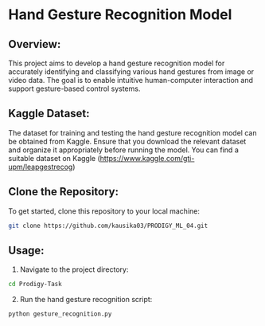 # Hand Gesture Recognition Model

## Overview:

This project aims to develop a hand gesture recognition model for accurately identifying and classifying various hand gestures from image or video data. The goal is to enable intuitive human-computer interaction and support gesture-based control systems.





## Kaggle Dataset:

The dataset for training and testing the hand gesture recognition model can be obtained from Kaggle. Ensure that you download the relevant dataset and organize it appropriately before running the model. You can find a suitable dataset on Kaggle (https://www.kaggle.com/gti-upm/leapgestrecog)



## Clone the Repository:

To get started, clone this repository to your local machine:

```bash
git clone https://github.com/kausika03/PRODIGY_ML_04.git
```



## Usage:

1. Navigate to the project directory:

```bash
cd Prodigy-Task
```

2. Run the hand gesture recognition script:

```bash
python gesture_recognition.py
```


